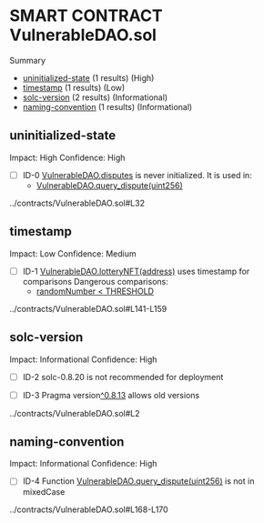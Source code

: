 # SMART CONTRACT VulnerableDAO.sol


Summary
 - [uninitialized-state](#uninitialized-state) (1 results) (High)
 - [timestamp](#timestamp) (1 results) (Low)
 - [solc-version](#solc-version) (2 results) (Informational)
 - [naming-convention](#naming-convention) (1 results) (Informational)
## uninitialized-state
Impact: High
Confidence: High
 - [ ] ID-0
[VulnerableDAO.disputes](../contracts/VulnerableDAO.sol#L32) is never initialized. It is used in:
	- [VulnerableDAO.query_dispute(uint256)](../contracts/VulnerableDAO.sol#L168-L170)

../contracts/VulnerableDAO.sol#L32


## timestamp
Impact: Low
Confidence: Medium
 - [ ] ID-1
[VulnerableDAO.lotteryNFT(address)](../contracts/VulnerableDAO.sol#L141-L159) uses timestamp for comparisons
	Dangerous comparisons:
	- [randomNumber < THRESHOLD](../contracts/VulnerableDAO.sol#L151)

../contracts/VulnerableDAO.sol#L141-L159


## solc-version
Impact: Informational
Confidence: High
 - [ ] ID-2
solc-0.8.20 is not recommended for deployment

 - [ ] ID-3
Pragma version[^0.8.13](../contracts/VulnerableDAO.sol#L2) allows old versions

../contracts/VulnerableDAO.sol#L2


## naming-convention
Impact: Informational
Confidence: High
 - [ ] ID-4
Function [VulnerableDAO.query_dispute(uint256)](../contracts/VulnerableDAO.sol#L168-L170) is not in mixedCase

../contracts/VulnerableDAO.sol#L168-L170



